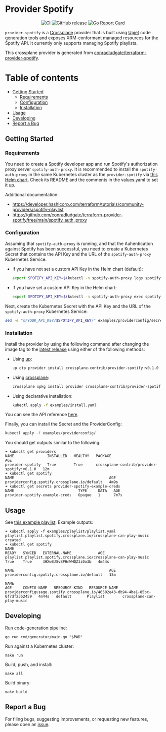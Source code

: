 # Provider Spotify <!-- omit in toc -->

<div align="center">

![CI](https://github.com/crossplane-contrib/provider-spotify/workflows/CI/badge.svg)
[![GitHub release](https://img.shields.io/github/release/crossplane-contrib/provider-spotify/all.svg?style=flat-square)](https://github.com/crossplane-contrib/provider-spotify/releases)
[![Go Report Card](https://goreportcard.com/badge/github.com/crossplane-contrib/provider-spotify)](https://goreportcard.com/report/github.com/crossplane-contrib/provider-spotify)

</div>

`provider-spotify` is a [Crossplane](https://crossplane.io/) provider that
is built using [Upjet](https://github.com/crossplane/upjet) code
generation tools and exposes XRM-conformant managed resources for the
Spotify API. It currently only supports managing Spotify playlists.

This crossplane provider is generated from [conradludgate/terraform-provider-spotify](https://github.com/conradludgate/terraform-provider-spotify).

# Table of contents
- [Getting Started](#getting-started)
  - [Requirements](#requirements)
  - [Configuration](#configuration)
  - [Installation](#installation)
- [Usage](#usage)
- [Developing](#developing)
- [Report a Bug](#report-a-bug)

## Getting Started

### Requirements

You need to create a Spotify developer app and run Spotify's authorization
proxy server `spotify-auth-proxy`. It is recommended to install the
`spotify-auth-proxy` in the same Kubernetes cluster as the `provider-spotify`
via [this Helm
chart](https://github.com/tampakrap/helm-charts/tree/main/charts/spotify-auth-proxy).
Check its README and the comments in the values.yaml to set it up.

Additional documentation:
- https://developer.hashicorp.com/terraform/tutorials/community-providers/spotify-playlist
- https://github.com/conradludgate/terraform-provider-spotify/tree/main/spotify_auth_proxy

### Configuration

Assuming that `spotify-auth-proxy` is running, and that the Auhentication
against Spotify has been successful, you need to create a Kubernetes Secret
that contains the API Key and the URL of the `spotify-auth-proxy` Kubernetes
Service.

- If you have not set a custom API Key in the Helm chart (default):
  ```bash
  export SPOTIFY_API_KEY=$(kubectl -n spotify-auth-proxy logs spotify-auth-proxy-0 | grep APIKey | cut -d':' -f2 | xargs)
  ```

- If you have set a custom API Key in the Helm chart:
  ```bash
  export SPOTIFY_API_KEY=$(kubectl -n spotify-auth-proxy exec spotify-auth-proxy-0 -- env | grep API_KEY | cut -d'=' -f2)
  ```

Next, create the Kubernetes Secret with the API Key and the URL of the
`spotify-auth-proxy` Kubernetes Service:

```bash
sed -e "s/YOUR_API_KEY/$SPOTIFY_API_KEY/" examples/providerconfig/secret.yaml.tmpl > examples/providerconfig/secret.yaml
```

### Installation

Install the provider by using the following command after changing the image tag
to the [latest release](https://marketplace.upbound.io/providers/crossplane-contrib/provider-spotify)
using either of the following methods:

- Using [up](https://docs.upbound.io/reference/cli/):
  ```bash
  up ctp provider install crossplane-contrib/provider-spotify:v0.1.0
  ```

- Using [crossplane](https://docs.crossplane.io/latest/cli/):
  ```bash
  crossplane xpkg install provider crossplane-contrib/provider-spotify:v0.1.0
  ```

- Using declarative installation:
  ```bash
  kubectl apply -f examples/install.yaml
  ```

You can see the API reference [here](https://doc.crds.dev/github.com/crossplane-contrib/provider-spotify).

Finally, you can install the Secret and the ProviderConfig:

```bash
kubectl apply -f examples/providerconfig/
```

You should get outputs similar to the following:
```
➜ kubeclt get providers
NAME               INSTALLED   HEALTHY   PACKAGE                                      AGE
provider-spotify   True        True      crossplane-contrib/provider-spotify:v0.1.0   12m
➜ kubectl get spotify
NAME                                           AGE
providerconfig.spotify.crossplane.io/default   4m9s
➜ kubectl get secrets provider-spotify-example-creds
NAME                             TYPE     DATA   AGE
provider-spotify-example-creds   Opaque   1      7m7s
```

## Usage

See [this example playlist](examples/playlist/playlist.yaml). Example outputs:

```
➜ kubectl apply -f examples/playlist/playlist.yaml
playlist.playlist.spotify.crossplane.io/crossplane-can-play-music created
➜ kubectl get spotify
NAME                                                                READY   SYNCED   EXTERNAL-NAME            AGE
playlist.playlist.spotify.crossplane.io/crossplane-can-play-music   True    True     3HXwBJSvBPHnWHQZ3z0o3b   4m44s

NAME                                           AGE
providerconfig.spotify.crossplane.io/default   13m

NAME                                                                             AGE     CONFIG-NAME   RESOURCE-KIND   RESOURCE-NAME
providerconfigusage.spotify.crossplane.io/46502e43-db94-4ba1-85bc-6f7df2352459   4m44s   default       Playlist        crossplane-can-play-music
```

## Developing

Run code-generation pipeline:
```console
go run cmd/generator/main.go "$PWD"
```

Run against a Kubernetes cluster:

```console
make run
```

Build, push, and install:

```console
make all
```

Build binary:

```console
make build
```

## Report a Bug

For filing bugs, suggesting improvements, or requesting new features, please
open an [issue](https://github.com/crossplane-contrib/provider-spotify/issues).

